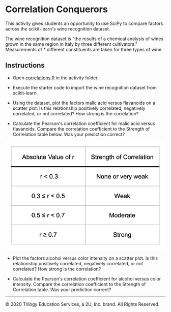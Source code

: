 # Correlation Conquerors

This activity gives students an opportunity to use SciPy to compare factors across the scikit-learn's wine recognition dataset.

The wine recognition dataset is "the results of a chemical analysis of wines grown in the same region in Italy by three different cultivators." Measurements of * different constituents are taken for three types of wine.

## Instructions

* Open [correlations.R](Unsolved/correlations.R) in the activity folder.

* Execute the starter code to import the wine recognition dataset from scikit-learn.

* Using the dataset, plot the factors malic acid versus flavanoids on a scatter plot. Is this relationship positively correlated, negatively correlated, or not correlated? How strong is the correlation?

* Calculate the Pearson's correlation coefficient for  malic acid versus flavanoids. Compare the correlation coefficient to the Strength of Correlation table below. Was your prediction correct?

![correlation strength table](Images/correlation_table.png)

* Plot the factors alcohol versus color intensity on a scatter plot. Is this relationship positively correlated, negatively correlated, or not correlated? How strong is the correlation?

* Calculate the Pearson's correlation coefficient for alcohol versus color intensity. Compare the correlation coefficient to the Strength of Correlation table. Was your prediction correct?

- - -

© 2020 Trilogy Education Services, a 2U, Inc. brand.  All Rights Reserved.
